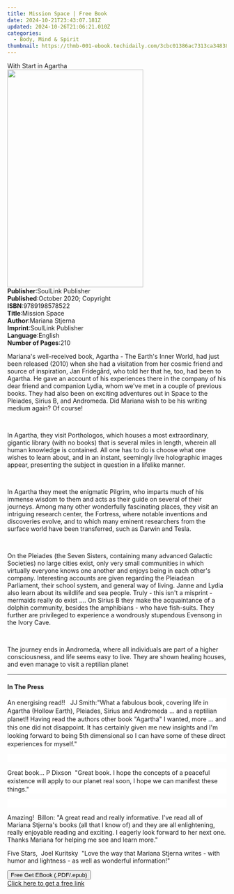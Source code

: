 ```yaml
---
title: Mission Space | Free Book
date: 2024-10-21T23:43:07.181Z
updated: 2024-10-26T21:06:21.010Z
categories:
  - Body, Mind & Spirit
thumbnail: https://thmb-001-ebook.techidaily.com/3cbc01386ac7313ca3483821cb7cb6de9819658a05cfd0c7cef9290a7ede29b6.jpg
---
```

<main id="book-container">
  <div class="flex flex-col">
    <div class="book-brief flex-1 py-6 px-4 sm:p-6 md:py-10 md:px-8">
      <!-- brief-->
      <div class="book-brief-main">With Start in Agartha</div>
    </div>
    <div
      class="book-meta-info flex-1 grid gap-4 col-start-1 col-end-3 row-start-1 sm:mb-6 sm:grid-cols-4 lg:gap-6 lg:col-start-2 lg:row-end-6 lg:row-span-6 lg:mb-0"
    >
      <div
        class="book-meta-info-left place-content-center mt-4 p-4 text-sm leading-6 col-start-2 col-span-2 dark:text-slate-400"
      >
        <img
          class="w-full h-500 object-cover rounded-lg sm:h-255 sm:col-span-2 lg:col-span-full"
          src="https://img-001-ebook.techidaily.com/3255deae45971403c8979fa6efaf232ae2280f8b5bb7933a19f24fe803eedb25.jpg"
          alt=""
          width="312"
          height="500"
        />
      </div>
      <div
        class="book-meta-info-right mt-2 col-start-1 row-start-2 col-span-3 self-center"
      >
        <!-- meta data  -->
        <div class="flex flex-col px-4 md:px-8">
          <div class="flex-1">
            <strong>Publisher</strong>:<span class="px-2"
              >SoulLink Publisher</span
            >
          </div>
          <div class="flex-1">
            <strong>Published</strong>:<span class="px-2"
              >October 2020; Copyright</span
            >
          </div>
          <div class="flex-1">
            <strong>ISBN</strong>:<span class="px-2">9789198578522</span>
          </div>
          <div class="flex-1">
            <strong>Title</strong>:<span class="px-2">Mission Space</span>
          </div>
          <div class="flex-1">
            <strong>Author</strong>:<span class="px-2">Mariana Stjerna</span>
          </div>
          <div class="flex-1">
            <strong>Imprint</strong>:<span class="px-2"
              >SoulLink Publisher</span
            >
          </div>
          <div class="flex-1">
            <strong>Language</strong>:<span class="px-2">English</span>
          </div>
          <div class="flex-1">
            <strong>Number of Pages</strong>:<span class="px-2">210</span>
          </div>
        </div>
      </div>
    </div>
    <div class="book-description flex-1 py-6 px-4 sm:p-6 md:py-10 md:px-8">
      <div class="book-description-main">
        <div accordion-content="" id="description">
          <p style="margin-bottom: 0.0001pt; line-height: normal">
            Mariana's well-received book, Agartha - The Earth's Inner
            World,&nbsp;had just been released (2010) when she had a visitation
            from her cosmic friend and source of inspiration, Jan Fridegård, who
            told her that he, too, had been to Agartha. He gave an account of
            his experiences there in the company of his dear friend and
            companion Lydia, whom we've met in a couple of previous books. They
            had also been on exciting adventures out in Space to the Pleiades,
            Sirius B, and Andromeda. Did Mariana wish to be his writing medium
            again? Of course!
          </p>
          <p style="margin-bottom: 0.0001pt; line-height: normal"><br /></p>
          <p style="margin-bottom: 0.0001pt; line-height: normal">
            In Agartha, they visit Porthologos, which houses a most
            extraordinary, gigantic library (with no books) that is several
            miles in length, wherein all human knowledge is contained. All one
            has to do is choose what one wishes to learn about, and in an
            instant, seemingly live holographic images appear, presenting the
            subject in question in a lifelike manner.
          </p>
          <p style="margin-bottom: 0.0001pt; line-height: normal"><br /></p>
          <p style="margin-bottom: 0.0001pt; line-height: normal">
            In Agartha they meet the enigmatic Pilgrim, who imparts much of his
            immense wisdom to them and acts as their guide on several of their
            journeys. Among many other wonderfully fascinating places, they
            visit an intriguing research center, the Fortress, where notable
            inventions and discoveries evolve, and to which many eminent
            researchers from the surface world have been transferred, such as
            Darwin and Tesla.
          </p>
          <p style="margin-bottom: 0.0001pt; line-height: normal"><br /></p>
          <p style="margin-bottom: 0.0001pt; line-height: normal">
            On the Pleiades (the Seven Sisters, containing many advanced
            Galactic Societies) no large cities exist, only very small
            communities in which virtually everyone knows one another and enjoys
            being in each other's company. Interesting accounts are given
            regarding the Pleiadean Parliament, their school system, and general
            way of living. Janne and Lydia also learn about its wildlife and sea
            people. Truly - this isn't a misprint - mermaids really do exist
            .... On Sirius B they make the acquaintance of a dolphin community,
            besides the amphibians - who have fish-suits. They further are
            privileged to experience a wondrously stupendous Evensong in the
            Ivory Cave.
          </p>
          <p style="margin-bottom: 0.0001pt; line-height: normal"><br /></p>
          <p>
            The journey ends in Andromeda, where all individuals are part of a
            higher consciousness, and life seems easy to live. They are shown
            healing houses, and even manage to visit a reptilian planet
          </p>
        </div>
        <div class="accordion-fader"></div>
      </div>
    </div>
    <div class="book-excerpts flex-1 py-6 px-4 sm:p-6 md:py-10 md:px-8">
      <!-- excerpts-->
      <div class="book-excerpts-main">
        <hr />
        <h4 class="placeholder placeholder-heading">
          <span>In The Press</span>
        </h4>
        <p></p>
        <p
          style="
            margin-bottom: 0cm;
            margin-bottom: 0.0001pt;
            line-height: 14.25pt;
            background: white;
          "
        >
          An energising read!!&nbsp;&nbsp; JJ Smith:"What a fabulous book,
          covering life in Agartha (Hollow Earth), Pleiades, Sirius and
          Andromeda ... and a reptilian planet!! Having read the authors other
          book "Agartha" I wanted, more ... and this one did not disappoint. It
          has certainly given me new insights and I'm looking forward to being
          5th dimensional so I can have some of these direct experiences for
          myself."
        </p>
        <p
          style="
            margin-bottom: 0cm;
            margin-bottom: 0.0001pt;
            line-height: 14.25pt;
            background: white;
          "
        >
          &nbsp;
        </p>
        <p
          style="
            margin-bottom: 0cm;
            margin-bottom: 0.0001pt;
            line-height: 14.25pt;
            background: white;
          "
        >
          Great book... P Dixson&nbsp; "Great book. I hope the concepts of a
          peaceful existence will apply to our planet real soon, I hope we can
          manifest these things."
        </p>
        <p
          style="
            margin-bottom: 0cm;
            margin-bottom: 0.0001pt;
            line-height: 14.25pt;
            background: white;
          "
        >
          &nbsp;
        </p>
        <p>
          Amazing!&nbsp; Billon: "A great read and really informative. I've read
          all of Mariana Stjerna's books (all that I know of) and they are all
          enlightening, really enjoyable reading and exciting. I eagerly look
          forward to her next one. Thanks Mariana for helping me see and learn
          more."
        </p>
        <p style="line-height: normal">
          Five Stars, &nbsp;Joel Kuritsky&nbsp; "Love the way that Mariana
          Stjerna writes - with humor and lightness - as well as wonderful
          information!"
        </p>
        <p></p>
      </div>
    </div>
    <div
      class="book-about-author flex-1 py-6 px-4 sm:p-6 md:py-10 md:px-8"
    ></div>
    <div class="book-free-get flex-1 py-6 px-4 sm:p-6 md:py-10 md:px-8">
      <button
        id="btn-free-get"
        class="bg-blue-500 hover:bg-blue-700 text-white font-bold py-2 px-4 rounded"
      >
        Free Get EBook (.PDF/.epub)
      </button>
      <div id="countdown-display" class="px-2 text-lg mt-2"></div>
      <a
        id="free-link"
        class="hidden bg-blue-500 hover:bg-blue-700 text-white font-bold py-2 px-4 rounded"
        href="https://www.ebooks.com/en-us/book/210025905/mission-space/mariana-stjerna/"
        target="_blank"
        >Click here to get a free link</a
      >
    </div>
    <script>
      let countdownTime = 0;
      let countdownInterval = null;
      document
        .getElementById('btn-free-get')
        .addEventListener('click', startCountdown);
      function startCountdown() {
        countdownTime = new Date().getTime() + 60000 * 3;
        countdownInterval = setInterval(updateCountdown, 1000);
        document.getElementById('btn-free-get').disabled = true;
        document
          .getElementById('btn-free-get')
          .classList.add('bg-gray-500', 'cursor-not-allowed');
      }
      function updateCountdown() {
        let currentTime = new Date().getTime();
        let timeLeft = countdownTime - currentTime;
        let secondsLeft = Math.floor(timeLeft / 1000);
        document.getElementById('countdown-display').innerHTML =
          `Remaining time: ${secondsLeft} seconds.`;
        if (secondsLeft <= 0) {
          clearInterval(countdownInterval);
          document.getElementById('btn-free-get').classList.add('hidden');
          document.getElementById('free-link').classList.remove('hidden');
          document.getElementById('countdown-display').innerHTML = '';
        }
      }
    </script>
  </div>
</main>

<ins class="adsbygoogle"
      style="display:block"
      data-ad-client="ca-pub-7571918770474297"
      data-ad-slot="8358498916"
      data-ad-format="auto"
      data-full-width-responsive="true"></ins>
    